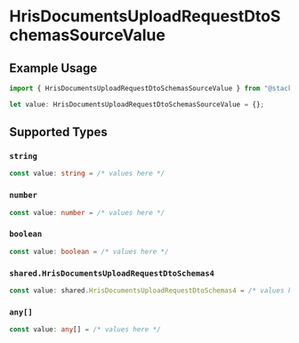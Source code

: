 # HrisDocumentsUploadRequestDtoSchemasSourceValue

## Example Usage

```typescript
import { HrisDocumentsUploadRequestDtoSchemasSourceValue } from "@stackone/stackone-client-ts/sdk/models/shared";

let value: HrisDocumentsUploadRequestDtoSchemasSourceValue = {};
```

## Supported Types

### `string`

```typescript
const value: string = /* values here */
```

### `number`

```typescript
const value: number = /* values here */
```

### `boolean`

```typescript
const value: boolean = /* values here */
```

### `shared.HrisDocumentsUploadRequestDtoSchemas4`

```typescript
const value: shared.HrisDocumentsUploadRequestDtoSchemas4 = /* values here */
```

### `any[]`

```typescript
const value: any[] = /* values here */
```

